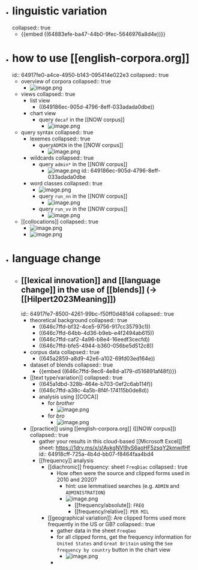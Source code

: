 - # linguistic variation
  collapsed:: true
	- {{embed ((64883efe-ba47-44b0-9fec-5646976a8d4e))}}
- # how to use [[english-corpora.org]]
  id:: 64917fe0-a4ce-4950-b143-095414e022e3
  collapsed:: true
	- overview of corpora
	  collapsed:: true
		- ![image.png](../assets/image_1687259415127_0.png)
	- views
	  collapsed:: true
		- list view
			- ((649186ec-905d-4796-8eff-033adada0dbe))
		- chart view
			- query `decaf` in the [[NOW corpus]]
				- ![image.png](../assets/image_1687259109695_0.png)
	- query syntax
	  collapsed:: true
		- lexemes
		  collapsed:: true
			- query`ADMIN` in the [[NOW corpus]]
				- ![image.png](../assets/image_1687258926938_0.png)
		- wildcards
		  collapsed:: true
			- query `admin*` in the [[NOW corpus]]
				- ![image.png](../assets/image_1687258861595_0.png)
				  id:: 649186ec-905d-4796-8eff-033adada0dbe
		- word classes
		  collapsed:: true
			- ![image.png](../assets/image_1687259357965_0.png)
			- query `run_nn` in the [[NOW corpus]]
				- ![image.png](../assets/image_1687259262662_0.png)
			- query `run_vv` in the [[NOW corpus]]
				- ![image.png](../assets/image_1687259313776_0.png)
	- [[collocations]]
	  collapsed:: true
		- ![image.png](../assets/image_1687261600943_0.png)
		- ![image.png](../assets/image_1687261574344_0.png)
- # language change
	- ## [[lexical innovation]] and [[language change]] in the use of [[blends]] (→ [[Hilpert2023Meaning]])
	  id:: 64917fe7-8500-4261-99bc-f50ff0d481d4
	  collapsed:: true
		- theoretical background
		  collapsed:: true
			- ((646c7ffd-bf32-4ce5-9756-917cc35793c1))
			- ((646c7ffd-64bb-4d36-b9eb-e4f2494ab615))
			- ((646c7ffd-caf2-4a96-b8e4-16eedf3cecfd))
			- ((646c7ffd-bfe5-4944-b360-056be5d512c8))
		- corpus data
		  collapsed:: true
			- ((645a2859-a8d9-42e6-a102-69fd03ed164e))
		- dataset of blends
		  collapsed:: true
			- {{embed ((646c7ffd-9ec6-4e8d-a179-d516891af48f))}}
		- [[text type/variation]]
		  collapsed:: true
			- ((645a1dbd-328b-464e-b703-0ef2c6ab114f))
			- ((646c7ffd-a38c-4a5b-8f4f-174115b0de8d))
			- analysis using [[COCA]]
				- for *brother*
					- ![image.png](../assets/image_1688463174743_0.png)
				- for *bro*
					- ![image.png](../assets/image_1688463153614_0.png)
		- [[practice]] using [[english-corpora.org]] ([[NOW corpus]])
		  collapsed:: true
			- gather your results in this cloud-based [[Microsoft Excel]] sheet: https://1drv.ms/x/s!AvkgNVl9yS6aoHF5zsqY2kmwifHf
			  id:: 64918cff-725a-4b4d-bb07-f8464faa4bd4
			- [[frequency]] analysis
				- [[diachronic]] frequency: sheet `FreqDiac`
				  collapsed:: true
					- How often were the source and clipped forms used in 2010 and 2020?
						- hint: use lemmatised searches (e.g. `ADMIN` and `ADMINISTRATION`)
						- ![image.png](../assets/image_1687260592633_0.png)
							- [[frequency/absolute]]: `FREQ`
							- [[frequency/relative]]: `PER MIL`
				- [[geographical variation]]: Are clipped forms used more frequently in the US or GB?
				  collapsed:: true
					- gather data in the sheet `FreqGeo`
					- for all clipped forms, get the frequency information for `United States` and `Great Britain` using the `See frequency by country` button in the chart view
						- ![image.png](../assets/image_1687261009696_0.png)
					-